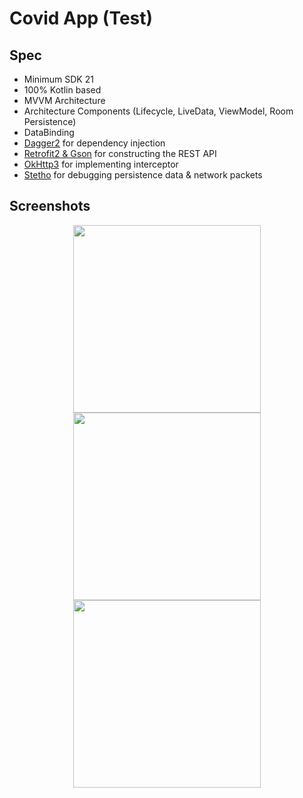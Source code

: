 # Covid App (Test)

## Spec
- Minimum SDK 21
- 100% Kotlin based
- MVVM Architecture
- Architecture Components (Lifecycle, LiveData, ViewModel, Room Persistence)
- DataBinding
- [Dagger2](https://github.com/google/dagger) for dependency injection
- [Retrofit2 & Gson](https://github.com/square/retrofit) for constructing the REST API
- [OkHttp3](https://github.com/square/okhttp) for implementing interceptor
- [Stetho](https://github.com/facebook/stetho) for debugging persistence data & network packets

## Screenshots

<p align="center">
  <img src="https://shaikh7862.github.io/Images/CovidApp/Image1.jpeg" width="300">
  <img src="https://shaikh7862.github.io/Images/CovidApp/Image2.jpeg" width="300">
  <img src="https://shaikh7862.github.io/Images/CovidApp/Image3.jpeg" width="300">
</p>
